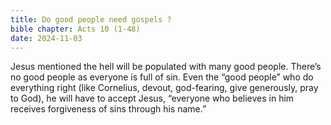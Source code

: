 ```yaml
---
title: Do good people need gospels ?
bible chapter: Acts 10 (1-48)
date: 2024-11-03
---
```

Jesus mentioned the hell will be populated with many good people. There’s no good people as everyone is full of sin. Even the “good people” who do everything right (like Cornelius, devout, god-fearing, give generously, pray to God), he will have to accept Jesus, “everyone who believes in him receives forgiveness of sins through his name.”